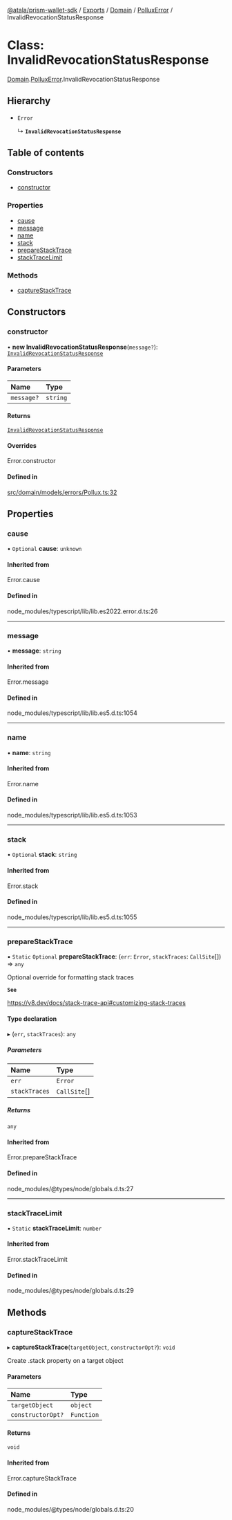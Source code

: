 [@atala/prism-wallet-sdk](../README.md) / [Exports](../modules.md) / [Domain](../modules/Domain.md) / [PolluxError](../modules/Domain.PolluxError.md) / InvalidRevocationStatusResponse

# Class: InvalidRevocationStatusResponse

[Domain](../modules/Domain.md).[PolluxError](../modules/Domain.PolluxError.md).InvalidRevocationStatusResponse

## Hierarchy

- `Error`

  ↳ **`InvalidRevocationStatusResponse`**

## Table of contents

### Constructors

- [constructor](Domain.PolluxError.InvalidRevocationStatusResponse.md#constructor)

### Properties

- [cause](Domain.PolluxError.InvalidRevocationStatusResponse.md#cause)
- [message](Domain.PolluxError.InvalidRevocationStatusResponse.md#message)
- [name](Domain.PolluxError.InvalidRevocationStatusResponse.md#name)
- [stack](Domain.PolluxError.InvalidRevocationStatusResponse.md#stack)
- [prepareStackTrace](Domain.PolluxError.InvalidRevocationStatusResponse.md#preparestacktrace)
- [stackTraceLimit](Domain.PolluxError.InvalidRevocationStatusResponse.md#stacktracelimit)

### Methods

- [captureStackTrace](Domain.PolluxError.InvalidRevocationStatusResponse.md#capturestacktrace)

## Constructors

### constructor

• **new InvalidRevocationStatusResponse**(`message?`): [`InvalidRevocationStatusResponse`](Domain.PolluxError.InvalidRevocationStatusResponse.md)

#### Parameters

| Name | Type |
| :------ | :------ |
| `message?` | `string` |

#### Returns

[`InvalidRevocationStatusResponse`](Domain.PolluxError.InvalidRevocationStatusResponse.md)

#### Overrides

Error.constructor

#### Defined in

[src/domain/models/errors/Pollux.ts:32](https://github.com/hyperledger/identus-edge-agent-sdk-ts/blob/2cdbf1ede368164be3dd56f3e362e76e94d48b48/src/domain/models/errors/Pollux.ts#L32)

## Properties

### cause

• `Optional` **cause**: `unknown`

#### Inherited from

Error.cause

#### Defined in

node_modules/typescript/lib/lib.es2022.error.d.ts:26

___

### message

• **message**: `string`

#### Inherited from

Error.message

#### Defined in

node_modules/typescript/lib/lib.es5.d.ts:1054

___

### name

• **name**: `string`

#### Inherited from

Error.name

#### Defined in

node_modules/typescript/lib/lib.es5.d.ts:1053

___

### stack

• `Optional` **stack**: `string`

#### Inherited from

Error.stack

#### Defined in

node_modules/typescript/lib/lib.es5.d.ts:1055

___

### prepareStackTrace

▪ `Static` `Optional` **prepareStackTrace**: (`err`: `Error`, `stackTraces`: `CallSite`[]) => `any`

Optional override for formatting stack traces

**`See`**

https://v8.dev/docs/stack-trace-api#customizing-stack-traces

#### Type declaration

▸ (`err`, `stackTraces`): `any`

##### Parameters

| Name | Type |
| :------ | :------ |
| `err` | `Error` |
| `stackTraces` | `CallSite`[] |

##### Returns

`any`

#### Inherited from

Error.prepareStackTrace

#### Defined in

node_modules/@types/node/globals.d.ts:27

___

### stackTraceLimit

▪ `Static` **stackTraceLimit**: `number`

#### Inherited from

Error.stackTraceLimit

#### Defined in

node_modules/@types/node/globals.d.ts:29

## Methods

### captureStackTrace

▸ **captureStackTrace**(`targetObject`, `constructorOpt?`): `void`

Create .stack property on a target object

#### Parameters

| Name | Type |
| :------ | :------ |
| `targetObject` | `object` |
| `constructorOpt?` | `Function` |

#### Returns

`void`

#### Inherited from

Error.captureStackTrace

#### Defined in

node_modules/@types/node/globals.d.ts:20
